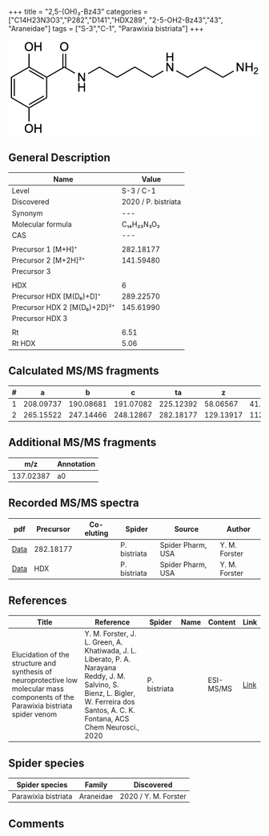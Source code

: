 +++
title = "2,5-(OH)₂-Bz43"
categories = ["C14H23N3O3","P282","D141","HDX289",
"2-5-OH2-Bz43","43",
"Araneidae"]
tags = ["S-3","C-1",
"Parawixia bistriata"]
+++

![](/img/2-5-OH2-Bz43.png)

## General Description

| Name                       | Value              |
|----------------------------|--------------------|
| Level                      | S-3 / C-1          |
| Discovered                 | 2020 / P. bistriata |
| Synonym                    | ---                |
| Molecular formula          | C₁₄H₂₃N₃O₃                   |
| CAS                        | ---                |
|                            |                    |
| Precursor 1 [M+H]⁺         | 282.18177                   |
| Precursor 2 [M+2H]²⁺       | 141.59480                   |
| Precursor 3                |                    |
|                            |                    |
| HDX                        | 6                   |
| Precursor HDX   [M(D₆)+D]⁺   | 289.22570                   |
| Precursor HDX 2 [M(D₆)+2D]²⁺ | 145.61990                   |
| Precursor HDX 3            |                    |
|                            |                    |
| Rt                         | 6.51                   |
| Rt HDX                     | 5.06                   |

## Calculated MS/MS fragments

| # | a         | b         | c         | ta        | z         | y         | tz        |
|---|-----------|-----------|-----------|-----------|-----------|-----------|-----------|
| 1 | 208.09737 | 190.08681 | 191.07082 | 225.12392 | 58.06567 | 41.03912 | 75.09222 |
| 2 | 265.15522 | 247.14466 | 248.12867 | 282.18177 | 129.13917 | 112.11262 | 146.16572 |

## Additional MS/MS fragments

| m/z       | Annotation |
|-----------|------------|
| 137.02387 | a0         |

## Recorded MS/MS spectra

| pdf                                             | Precursor | Co-eluting | Spider      | Source                       | Author        |
|-------------------------------------------------|-----------|------------|-------------|------------------------------|---------------|
| [Data](/pdf/P-bistriata/282_2-5-OH2-Bz43_Pb.pdf) | 282.18177 |           | P. bistriata | Spider Pharm, USA | Y. M. Forster |
| [Data](/pdf/P-bistriata/282_2-5-OH2-Bz43_Pb_HDX.pdf) | HDX |           | P. bistriata | Spider Pharm, USA | Y. M. Forster |


## References

| Title | Reference | Spider | Name | Content | Link |
|-------|-----------|--------|------|---------|------|
| Elucidation of the structure and synthesis of neuroprotective low molecular mass components of the Parawixia bistriata spider venom      | Y. M. Forster, J. L. Green, A. Khatiwada, J. L. Liberato, P. A. Narayana Reddy, J. M. Salvino, S. Bienz, L. Bigler, W. Ferreira dos Santos, A. C. K. Fontana, ACS Chem Neurosci., 2020          | P. bistriata       |      | ESI-MS/MS        | [Link](https://pubs.acs.org/doi/10.1021/acschemneuro.0c00007)     |

## Spider species

| Spider species     | Family     | Discovered           |
|--------------------|------------|----------------------|
| Parawixia bistriata | Araneidae | 2020 / Y. M. Forster |


## Comments